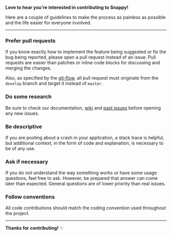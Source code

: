 **Love to hear you're interested in contributing to Snappy!**

Here are a couple of guidelines to make the process as painless as possible and the life easier for everyone involved.

---

### Prefer pull requests

If you know exactly how to implement the feature being suggested or fix the bug being reported, please open a pull request instead of an issue. Pull requests are easier than patches or inline code blocks for discussing and merging the changes.

Also, as specified by the [git-flow](http://nvie.com/posts/a-successful-git-branching-model), all pull request must originate from the `develop` branch and target it instead of `master`.

### Do some research

Be sure to check our documentation, [wiki](http://github.com/akashivskyy/snappy/wiki) and [past issues](http://github.com/akashivskyy/snappy/issues?q=is%3Aclosed) before opening any new issues.

### Be descriptive

If you are posting about a crash in your application, a stack trace is helpful, but additional context, in the form of code and explanation, is necessary to be of any use.

### Ask if necessary

If you do not understand the way something works or have some usage questions, feel free to ask. However, be prepared that answer can come later than expected. General questions are of lower priority than real issues.

### Follow conventions

All code contributions should match the coding convention used throughout the project.

---

**Thanks for contributing!** :sparkles: